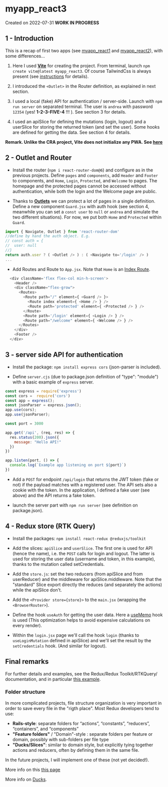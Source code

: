 # myapp_react3

Created on 2022-07-31 **WORK IN PROGRESS**



## 1 - Introduction 
This is a recap of first two apps (see [myapp_react1](https://github.com/andrealacamera/myapp_react1) and [myapp_react2](https://github.com/andrealacamera/myapp_react2)), with some differences... 

1. Here I used [**Vite**](https://vitejs.dev/) for creating the project. From terminal, launch `npm create vite@latest myapp_react3`. 
Of course TailwindCss is always present (see [instructions](https://tailwindcss.com/docs/guides/vite) for details). 

2. I introduced the `<Outlet>` in the Router definition, as explained in next section.

3. I used a local (fake) API for authentication / server-side. Launch with `npm run server` on separated terminal. The user is `andrea` with password `12354` (yes! **1-2-3-FIVE-4** !!! ). See section 3 for details. 

4. I used an apiSlice for defining the mutations (login, logout) and a userSlice for storing the returned token (and set the user). Some hooks are defined for getting the data. See section 4 for details.

**Remark. Unlike the CRA project, Vite does not initialize any PWA. See [here](https://vite-plugin-pwa.netlify.app/)**

## 2 - Outlet and Router

- Install the router (`npm i react-router-dom@6`) and configure as in the previous projects. Define `pages` and `components`, add `Header` and `Footer` to components, and `Home`, `Login`, `Protected`, and `Welcome` to pages. The homepage and the protected pages cannot be accessed without authentication, while both the login and the Welcome page are public.

- Thanks to [**Outlets**](https://reactrouter.com/docs/en/v6/components/outlet) we can protect a lot of pages in a single definition.  Define a new component `Guard.jsx` with auth hook (see section 4, meanwhile you can set a `const user` to `null` or `andrea` and simulate the two different situations). For now, we put both `Home` and `Protected` within `Guard`.
```js
import { Navigate, Outlet } from 'react-router-dom'
//define by hand the auth object. E.g. 
// const auth = {
//  user: null
//}
return auth.user ? ( <Outlet /> ) : ( <Navigate to='/login' /> )
...
``` 

- Add Routes and Route to `App.jsx`. Note that `Home` is an [Index Route](https://reactrouter.com/docs/en/v6/getting-started/concepts#index-routes).
```js
  <div className='flex flex-col min-h-screen'>
    <Header />
    <div className="flex-grow">
      <Routes>
        <Route path="/" element={ <Guard /> }>
          <Route index element={ <Home /> } />
          <Route path='protected' element={ <Protected /> } />
        </Route>
        <Route path='/login' element={ <Login /> } />
        <Route path="/welcome" element={ <Welcome /> } />
      </Routes>
    </div>
    <Footer />
  </div>
```

## 3 - server side API for authentication

- Install the package: `npm install express cors` (json-parser is included).

- Define `server.cjs` (due to package.json definition of "type": "module") with a basic example of `express` server.
```js
const express = require('express')
const cors =  require('cors')
const app = express();
const jsonParser = express.json();
app.use(cors);
app.use(jsonParser);

const port = 3000

app.get('/api', (req, res) => {
  res.status(200).json({
    message: "Hello API!"
  })
})

app.listen(port, () => {
  console.log(`Example app listening on port ${port}`)
})
```

- Add a `POST` for endpoint `/api/login` that returns the JWT token (fake or not) if the payload matches with a registered user. The API sets also a cookie with the token.
In the application, I defined a fake user (see above) and the API returns a fake token.

- launch the server part with `npm run server` (see definition on package.json).

## 4 - Redux store (RTK Query)

- Install the packages: `npm install react-redux @reduxjs/toolkit`

- Add the slices: `apiSlice` and `userSlice`. The first one is used for API (hence the name), i.e. the `POST` calls for login and logout. The latter is used for storing the user data (username and token, in this example), thanks to the mutation called setCredentials. 

- Add the `store.js`: set the two reducers (from apiSlice and from userReducer) and the middleware for apiSlice.middleware. Note that the "standard" Slice export directly the reduces (and separately the actions) while the apiSlice don't. 

- Add the `<Provider store={store}>` to the `main.jsx` (wrapping the `<BrowserRouter>`). 

- Define the hook `useAuth` for getting the user data. Here a [useMemo](https://reactjs.org/docs/hooks-reference.html#usememo) hook is used (This optimization helps to avoid expensive calculations on every render). 

- Within the `login.jsx` page we'll call the hook `login` (thanks to `useLoginMutation` defined in apiSlice) and we'll set the result by the `setCredentials` hook. (And similar for logout). 






## Final remarks
For further details and examples, see the Redux/Redux Toolkit/RTKQuery/ documentation, and in particular [this example](https://redux-toolkit.js.org/rtk-query/usage/examples#authentication).

### Folder structure
In more complicated projects, file structure organization is very important in order to save every file in the "rigth place". Most Redux developers tend to use:

- **Rails-style**: separate folders for “actions”, “constants”, “reducers”, “containers”, and “components”
- **"Feature folders"** / "Domain"-style : separate folders per feature or domain, possibly with sub-folders per file type
- **"Ducks/Slices"**: similar to domain style, but explicitly tying together actions and reducers, often by defining them in the same file.

In the future projects, I will implement one of these (not yet decided!).

More info on this [this page](https://redux.js.org/faq/code-structure#what-should-my-file-structure-look-like-how-should-i-group-my-action-creators-and-reducers-in-my-project-where-should-my-selectors-go)

More info on [Ducks](https://github.com/erikras/ducks-modular-redux).


